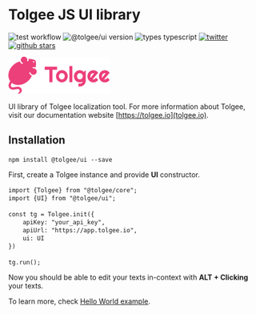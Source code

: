 # Tolgee JS UI library

![test workflow](https://github.com/tolgee/tolgee-js/actions/workflows/test.yml/badge.svg)
![@tolgee/ui version](https://img.shields.io/npm/v/@tolgee/ui?label=%40tolgee%2Fui)
![types typescript](https://img.shields.io/badge/Types-Typescript-blue)
[![twitter](https://img.shields.io/twitter/follow/Tolgee_i18n?style=social)](https://twitter.com/Tolgee_i18n)
[![github stars](https://img.shields.io/github/stars/tolgee/tolgee-js?style=social)](https://github.com/tolgee/tolgee-js)

[<img src="https://raw.githubusercontent.com/tolgee/documentation/cca5778bcb8f57d28a03065d1927fcea31d0b089/tolgee_logo_text.svg" alt="Tolgee Toolkit" />](https://toolkit.tolgee.io)

UI library of Tolgee localization tool. For more information about Tolgee, visit our documentation website
[https://tolgee.io](tolgee.io).

## Installation

    npm install @tolgee/ui --save

First, create a Tolgee instance and provide **UI** constructor.

    import {Tolgee} from "@tolgee/core";
    import {UI} from "@tolgee/ui";

    const tg = Tolgee.init({
        apiKey: "your_api_key",
        apiUrl: "https://app.tolgee.io",
        ui: UI
    })

    tg.run();

Now you should be able to edit your texts in-context with **ALT + Clicking** your texts.

To learn more, check [Hello World example](https://toolkit.tolgee.io/docs/web/get_started/hello_world).
